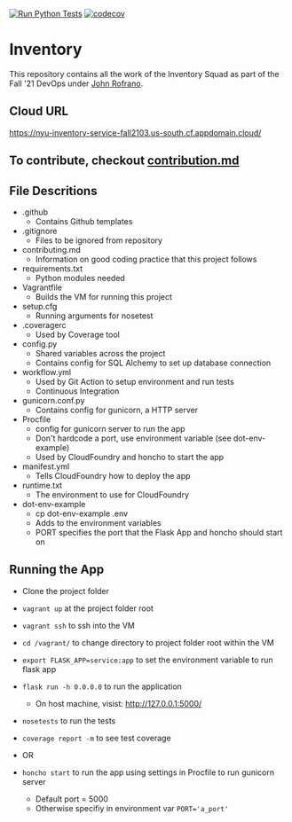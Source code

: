 [![Run Python Tests](https://github.com/Inventory-Devops-Fall21/inventory/actions/workflows/workflow.yml/badge.svg)](https://github.com/Inventory-Devops-Fall21/inventory/actions/workflows/workflow.yml)
[![codecov](https://codecov.io/gh/Inventory-Devops-Fall21/inventory/branch/main/graph/badge.svg?token=8LLHNZEGQZ)](https://codecov.io/gh/Inventory-Devops-Fall21/inventory)

# Inventory

This repository contains all the work of the Inventory Squad as part of the Fall '21 DevOps under [John Rofrano](https://github.com/rofrano).

## Cloud URL

<https://nyu-inventory-service-fall2103.us-south.cf.appdomain.cloud/>

## To contribute, checkout [contribution.md](./contributing.md)

## File Descritions

- .github
  - Contains Github templates
- .gitignore
  - Files to be ignored from repository
- contributing.md
  - Information on good coding practice that this project follows
- requirements.txt
  - Python modules needed
- Vagrantfile
  - Builds the VM for running this project
- setup.cfg
  - Running arguments for nosetest
- .coveragerc
  - Used by Coverage tool
- config.py
  - Shared variables across the project
  - Contains config for SQL Alchemy to set up database connection
- workflow.yml
  - Used by Git Action to setup environment and run tests
  - Continuous Integration
- gunicorn.conf.py
  - Contains config for gunicorn, a HTTP server
- Procfile
  - config for gunicorn server to run the app
  - Don't hardcode a port, use environment variable (see dot-env-example)
  - Used by CloudFoundry and honcho to start the app
- manifest.yml
  - Tells CloudFoundry how to deploy the app
- runtime.txt
  - The environment to use for CloudFoundry
- dot-env-example
  - cp dot-env-example .env
  - Adds to the environment variables
  - PORT specifies the port that the Flask App and honcho should start on

## Running the App

- Clone the project folder
- `vagrant up` at the project folder root
- `vagrant ssh` to ssh into the VM
- `cd /vagrant/` to change directory to project folder root within the VM
- `export FLASK_APP=service:app` to set the environment variable to run flask app
- `flask run -h 0.0.0.0` to run the application
  - On host machine, visist: <http://127.0.0.1:5000/>
- `nosetests` to run the tests
- `coverage report -m` to see test coverage

- OR
- `honcho start` to run the app using settings in Procfile to run gunicorn server
  - Default port = 5000
  - Otherwise specifiy in environment var `PORT='a_port'`
